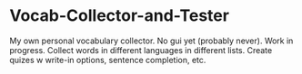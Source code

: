 # Vocab-Collector-and-Tester
My own personal vocabulary collector. No gui yet (probably never). Work in progress. Collect words in different languages in different lists.  Create quizes w write-in options, sentence completion, etc. 
